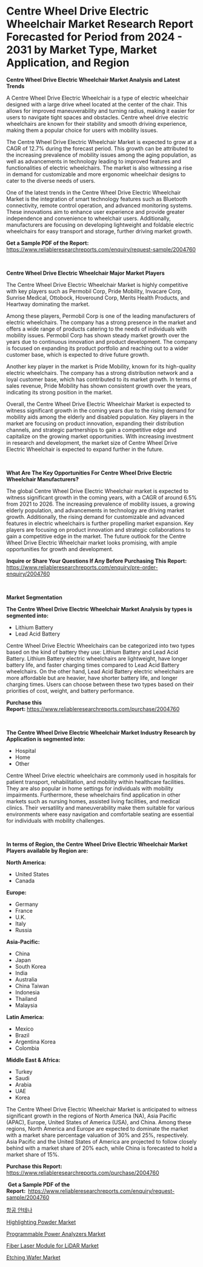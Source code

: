 <p><h1>Centre Wheel Drive Electric Wheelchair Market Research Report Forecasted for Period from 2024 -  2031 by Market Type, Market Application, and Region</h1></p><p><strong>Centre Wheel Drive Electric Wheelchair Market Analysis and Latest Trends</strong></p>
<p><p>A Centre Wheel Drive Electric Wheelchair is a type of electric wheelchair designed with a large drive wheel located at the center of the chair. This allows for improved maneuverability and turning radius, making it easier for users to navigate tight spaces and obstacles. Centre wheel drive electric wheelchairs are known for their stability and smooth driving experience, making them a popular choice for users with mobility issues.</p><p>The Centre Wheel Drive Electric Wheelchair Market is expected to grow at a CAGR of 12.7% during the forecast period. This growth can be attributed to the increasing prevalence of mobility issues among the aging population, as well as advancements in technology leading to improved features and functionalities of electric wheelchairs. The market is also witnessing a rise in demand for customizable and more ergonomic wheelchair designs to cater to the diverse needs of users.</p><p>One of the latest trends in the Centre Wheel Drive Electric Wheelchair Market is the integration of smart technology features such as Bluetooth connectivity, remote control operation, and advanced monitoring systems. These innovations aim to enhance user experience and provide greater independence and convenience to wheelchair users. Additionally, manufacturers are focusing on developing lightweight and foldable electric wheelchairs for easy transport and storage, further driving market growth.</p></p>
<p><strong>Get a Sample PDF of the Report:&nbsp;</strong> <a href="https://www.reliableresearchreports.com/enquiry/request-sample/2004760">https://www.reliableresearchreports.com/enquiry/request-sample/2004760</a></p>
<p>&nbsp;</p>
<p><strong>Centre Wheel Drive Electric Wheelchair Major Market Players</strong></p>
<p><p>The Centre Wheel Drive Electric Wheelchair Market is highly competitive with key players such as Permobil Corp, Pride Mobility, Invacare Corp, Sunrise Medical, Ottobock, Hoveround Corp, Merits Health Products, and Heartway dominating the market. </p><p>Among these players, Permobil Corp is one of the leading manufacturers of electric wheelchairs. The company has a strong presence in the market and offers a wide range of products catering to the needs of individuals with mobility issues. Permobil Corp has shown steady market growth over the years due to continuous innovation and product development. The company is focused on expanding its product portfolio and reaching out to a wider customer base, which is expected to drive future growth.</p><p>Another key player in the market is Pride Mobility, known for its high-quality electric wheelchairs. The company has a strong distribution network and a loyal customer base, which has contributed to its market growth. In terms of sales revenue, Pride Mobility has shown consistent growth over the years, indicating its strong position in the market.</p><p>Overall, the Centre Wheel Drive Electric Wheelchair Market is expected to witness significant growth in the coming years due to the rising demand for mobility aids among the elderly and disabled population. Key players in the market are focusing on product innovation, expanding their distribution channels, and strategic partnerships to gain a competitive edge and capitalize on the growing market opportunities. With increasing investment in research and development, the market size of Centre Wheel Drive Electric Wheelchair is expected to expand further in the future.</p></p>
<p>&nbsp;</p>
<p><strong>What Are The Key Opportunities For Centre Wheel Drive Electric Wheelchair Manufacturers?</strong></p>
<p><p>The global Centre Wheel Drive Electric Wheelchair market is expected to witness significant growth in the coming years, with a CAGR of around 6.5% from 2021 to 2026. The increasing prevalence of mobility issues, a growing elderly population, and advancements in technology are driving market growth. Additionally, the rising demand for customizable and advanced features in electric wheelchairs is further propelling market expansion. Key players are focusing on product innovation and strategic collaborations to gain a competitive edge in the market. The future outlook for the Centre Wheel Drive Electric Wheelchair market looks promising, with ample opportunities for growth and development.</p></p>
<p><strong>Inquire or Share Your Questions If Any Before Purchasing This Report:</strong> <a href="https://www.reliableresearchreports.com/enquiry/pre-order-enquiry/2004760">https://www.reliableresearchreports.com/enquiry/pre-order-enquiry/2004760</a></p>
<p>&nbsp;</p>
<p><strong>Market Segmentation</strong></p>
<p><strong>The Centre Wheel Drive Electric Wheelchair Market Analysis by types is segmented into:</strong></p>
<p><ul><li>Lithium Battery</li><li>Lead Acid Battery</li></ul></p>
<p><p>Centre Wheel Drive Electric Wheelchairs can be categorized into two types based on the kind of battery they use: Lithium Battery and Lead Acid Battery. Lithium Battery electric wheelchairs are lightweight, have longer battery life, and faster charging times compared to Lead Acid Battery wheelchairs. On the other hand, Lead Acid Battery electric wheelchairs are more affordable but are heavier, have shorter battery life, and longer charging times. Users can choose between these two types based on their priorities of cost, weight, and battery performance.</p></p>
<p><strong>Purchase this Report:&nbsp;</strong><a href="https://www.reliableresearchreports.com/purchase/2004760">https://www.reliableresearchreports.com/purchase/2004760</a></p>
<p>&nbsp;</p>
<p><strong>The Centre Wheel Drive Electric Wheelchair Market Industry Research by Application is segmented into:</strong></p>
<p><ul><li>Hospital</li><li>Home</li><li>Other</li></ul></p>
<p><p>Centre Wheel Drive electric wheelchairs are commonly used in hospitals for patient transport, rehabilitation, and mobility within healthcare facilities. They are also popular in home settings for individuals with mobility impairments. Furthermore, these wheelchairs find application in other markets such as nursing homes, assisted living facilities, and medical clinics. Their versatility and maneuverability make them suitable for various environments where easy navigation and comfortable seating are essential for individuals with mobility challenges.</p></p>
<p>&nbsp;</p>
<p><strong>In terms of Region, the Centre Wheel Drive Electric Wheelchair Market Players available by Region are:</strong></p>
<p>
    <p> <strong> North America: </strong>
        <ul>
            <li>United States</li>
            <li>Canada</li>
        </ul>
        </p> 
    <p> <strong> Europe: </strong>
        <ul>
            <li>Germany</li>
            <li>France</li>
            <li>U.K.</li>
            <li>Italy</li>
            <li>Russia</li>
        </ul>
        </p> 
    <p> <strong> Asia-Pacific: </strong>
        <ul>
            <li>China</li>
            <li>Japan</li>
            <li>South Korea</li>
            <li>India</li>
            <li>Australia</li>
            <li>China Taiwan</li>
            <li>Indonesia</li>
            <li>Thailand</li>
            <li>Malaysia</li>
        </ul>
        </p> 
    <p> <strong> Latin America: </strong>
        <ul>
            <li>Mexico</li>
            <li>Brazil</li>
            <li>Argentina Korea</li>
            <li>Colombia</li>
        </ul>
        </p> 
    <p> <strong> Middle East & Africa: </strong>
        <ul>
            <li>Turkey</li>
            <li>Saudi</li>
            <li>Arabia</li>
            <li>UAE</li>
            <li>Korea</li>
        </ul>
    </p>
    </p>
<p><p>The Centre Wheel Drive Electric Wheelchair Market is anticipated to witness significant growth in the regions of North America (NA), Asia Pacific (APAC), Europe, United States of America (USA), and China. Among these regions, North America and Europe are expected to dominate the market with a market share percentage valuation of 30% and 25%, respectively. Asia Pacific and the United States of America are projected to follow closely behind with a market share of 20% each, while China is forecasted to hold a market share of 15%.</p></p>
<p><strong>Purchase this Report: </strong><a href="https://www.reliableresearchreports.com/purchase/2004760">https://www.reliableresearchreports.com/purchase/2004760</a></p>
<p>&nbsp;<strong>Get a Sample PDF of the Report:&nbsp;&nbsp;</strong><a href="https://www.reliableresearchreports.com/enquiry/request-sample/2004760">https://www.reliableresearchreports.com/enquiry/request-sample/2004760</a></p>
<p><strong></strong></p>
<p><p><a href="https://medium.com/@hxzi07639916/%ED%95%AD%EA%B3%B5-%EC%95%88%ED%85%8C%EB%82%98-%EC%8B%9C%EC%9E%A5%EC%9D%80-%EC%8B%9C%EC%9E%A5-%EC%A0%90%EC%9C%A0%EC%9C%A8-%EC%8B%9C%EC%9E%A5-%ED%8A%B8%EB%A0%8C%EB%93%9C-%EB%B0%8F-%EC%8B%9C%EC%9E%A5-%EC%84%B1%EC%9E%A5%EC%97%90-%EB%8C%80%ED%95%9C-%EC%A0%95%EB%B3%B4%EB%A5%BC-%EC%A0%9C%EA%B3%B5%ED%95%A9%EB%8B%88%EB%8B%A4-06b009b72790">항공 안테나</a></p><p><a href="https://view.publitas.com/reportprime-1/highlighting-powder-market-size-and-examines-its-market-scope-with-a-primary-focus-on-growth-opportunities-and-forecasted-trends-spanning-from-2024-to-2031/">Highlighting Powder Market</a></p><p><a href="https://meowing-lemming-dd3.notion.site/Programmable-Power-Analyzers-Market-Share-Market-New-Trends-Analysis-Report-By-Type-By-Applicatio-77be479142e546a8859046a8af6a02f4">Programmable Power Analyzers Market</a></p><p><a href="https://shimmer-gardenia-37a.notion.site/Fiber-Laser-Module-for-LiDAR-Market-Offer-Valuable-Insights-into-Market-Size-Market-Share-Market-T-c1057429bfba428ab08c927e22675177">Fiber Laser Module for LiDAR Market</a></p><p><a href="https://view.publitas.com/reportprime-1/etching-wafer-market-research-report-provides-thorough-industry-overview-which-offers-an-in-depth-analysis-of-product-trends-and-new-market-divisions/">Etching Wafer Market</a></p></p>